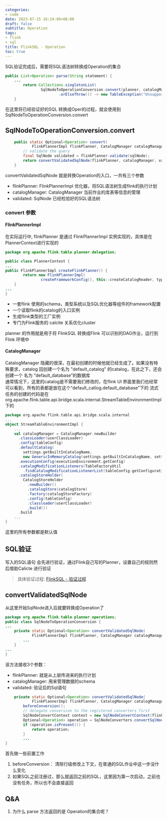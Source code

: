 ```yaml
---
categories:
- code
date: 2023-07-15 16:24:09+08:00
draft: false
subtitle: Operation
tags:
- flink
- sql
title: FlinkSQL - Operation
toc: true
---
```


<!--more-->
SQL验证完成后，需要将SQL语法树转换成Operation的集合

```java
public List<Operation> parse(String statement) {
    ...
        return Collections.singletonList(
                SqlNodeToOperationConversion.convert(planner, catalogManager, parsed.get(0))
                        .orElseThrow(() -> new TableException("Unsupported query: " + statement)));
    }
```
在这里将已经验证好的SQL 转换成Oper的过程，就会使用到SqlNodeToOperationConversion.convert 


## SqlNodeToOperationConversion.convert 

```java
    public static Optional<Operation> convert(
            FlinkPlannerImpl flinkPlanner, CatalogManager catalogManager, SqlNode sqlNode) {
        // validate the query
        final SqlNode validated = flinkPlanner.validate(sqlNode);
        return convertValidatedSqlNode(flinkPlanner, catalogManager, validated);
    }
```

convertValidatedSqlNode 就是转换Operation的入口，一共有三个参数
- flinkPlanner: FlinkPlannerImpl 优化器，将SQL语法树生成flink的执行计划
- catalogManager: CatalogManager 当前作业的库表等信息的管理
- validated: SqlNode  已经检验好的SQL语法树


### convert 参数
#### FlinkPlannerImpl
在实际运行中, flinkPlanner 是通过 FlinkPlannerImpl 实例实现的，具体是在 PlannerContext进行实现的

```java
package org.apache.flink.table.planner.delegation;

public class PlannerContext {
...
public FlinkPlannerImpl createFlinkPlanner() {
        return new FlinkPlannerImpl(
                createFrameworkConfig(), this::createCatalogReader, typeFactory, cluster);
    }
...
}
```
- 一套flink 使用的schema，类型系统以及SQL优化器等组件的framework配置
- 一个读取flink的catalog的入口实例
- 生成flink类型的工厂实例
- 专门为Flink服务的 calcite 关系优化cluster 

planner 的作用就是用于将 FlinkSQL 转换成Flink 可以识别的DAG作业，运行到Flink 环境中

#### CatalogManager

CatalogManager 隐藏的很深，在最初创建的时候他就已经生成了。如果没有特殊要求，catalog  回创建一个名为 "default_catalog" 的catalog，在此之下，还会创建一个 名为 “default_database”的数据库  
通常情况下，这里的catalog是不需要我们修改的，在flink UI 界面里我们也经常可以看到，所有的表都是放在这个“default_catlog.default_database"下的
流式任务的创建的代码是在 org.apache.flink.table.api.bridge.scala.internal.StreamTableEnvironmentImpl 下的
```scala
package org.apache.flink.table.api.bridge.scala.internal
...
object StreamTableEnvironmentImpl {
    ...
    val catalogManager = CatalogManager.newBuilder
      .classLoader(userClassLoader)
      .config(tableConfig)
      .defaultCatalog(
        settings.getBuiltInCatalogName,
        new GenericInMemoryCatalog(settings.getBuiltInCatalogName, settings.getBuiltInDatabaseName))
      .executionConfig(executionEnvironment.getConfig)
      .catalogModificationListeners(TableFactoryUtil
        .findCatalogModificationListenerList(tableConfig.getConfiguration, userClassLoader))
      .catalogStoreHolder(
        CatalogStoreHolder
          .newBuilder()
          .catalogStore(catalogStore)
          .factory(catalogStoreFactory)
          .config(tableConfig)
          .classloader(userClassLoader)
          .build())
      .build
    ...
}

```
这里的所有参数都是默认值

## SQL验证
写入的SQL语句 会先进行验证，通过Flink自己写的Planner，设置自己的规则然后借助Calicte 进行验证  

> 具体验证过程: [FlinkSQL - 验证过程]("/flink-sql-validate/#validate")

## convertValidatedSqlNode

从这里开始SqlNode进入后就要转换成Operation了  
```java
package org.apache.flink.table.planner.operations;
public class SqlNodeToOperationConversion {
...
    private static Optional<Operation> convertValidatedSqlNode(
            FlinkPlannerImpl flinkPlanner, CatalogManager catalogManager, SqlNode validated) {
        ...
    }
...
}
```
该方法接收3个参数：
- flinkPlanner: 就是从上层传进来的执行计划
- catalogManager: 用来管理数据的schema
- validated: 验证后的Sql语句

```java
    private static Optional<Operation> convertValidatedSqlNode(
            FlinkPlannerImpl flinkPlanner, CatalogManager catalogManager, SqlNode validated) {
        beforeConversion();
        // delegate conversion to the registered converters first
        SqlNodeConvertContext context = new SqlNodeConvertContext(flinkPlanner, catalogManager);
        Optional<Operation> operation = SqlNodeConverters.convertSqlNode(validated, context);
        if (operation.isPresent()) {
            return operation;
        }
        ...
}
```
首先做一些前置工作  
1. beforeConversion： 清除行级修改上下文，在普通的SQL作业中这一步没什么变化
2. 如果SQL之前注册过，那么就返回之前的SQL，这里因为第一次启动，之前也没有任务，所以也不会直接返回



## Q&A 
1. 为什么 parse 方法返回的是 Operation的集合呢？